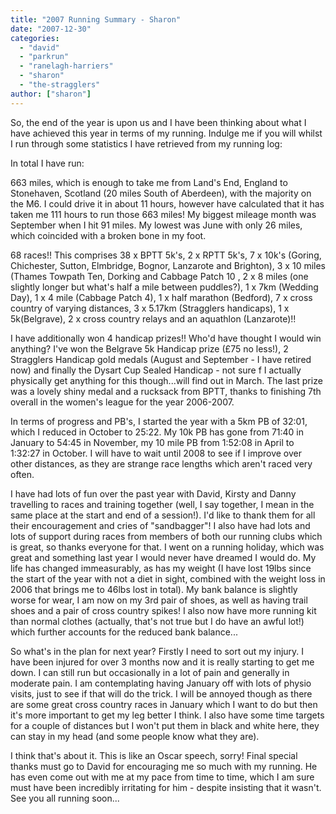 ```yaml
---
title: "2007 Running Summary - Sharon"
date: "2007-12-30"
categories: 
  - "david"
  - "parkrun"
  - "ranelagh-harriers"
  - "sharon"
  - "the-stragglers"
author: ["sharon"]
---
```


So, the end of the year is upon us and I have been thinking about what I have achieved this year in terms of my running. Indulge me if you will whilst I run through some statistics I have retrieved from my running log:

In total I have run:

663 miles, which is enough to take me from Land's End, England to Stonehaven, Scotland (20 miles South of Aberdeen), with the majority on the M6. I could drive it in about 11 hours, however have calculated that it has taken me 111 hours to run those 663 miles! My biggest mileage month was September when I hit 91 miles. My lowest was June with only 26 miles, which coincided with a broken bone in my foot.

68 races!! This comprises 38 x BPTT 5k's, 2 x RPTT 5k's, 7 x 10k's (Goring, Chichester, Sutton, Elmbridge, Bognor, Lanzarote and Brighton), 3 x 10 miles (Thames Towpath Ten, Dorking and Cabbage Patch 10 , 2 x 8 miles (one slightly longer but what's half a mile between puddles?), 1 x 7km (Wedding Day), 1 x 4 mile (Cabbage Patch 4), 1 x half marathon (Bedford), 7 x cross country of varying distances, 3 x 5.17km (Stragglers handicaps), 1 x 5k(Belgrave), 2 x cross country relays and an aquathlon (Lanzarote)!!

I have additionally won 4 handicap prizes!! Who'd have thought I would win anything? I've won the Belgrave 5k Handicap prize (&pound;75 no less!), 2 Stragglers Handicap gold medals (August and September - I have retired now) and finally the Dysart Cup Sealed Handicap - not sure f I actually physically get anything for this though...will find out in March. The last prize was a lovely shiny medal and a rucksack from BPTT, thanks to finishing 7th overall in the women's league for the year 2006-2007.

In terms of progress and PB's, I started the year with a 5km PB of 32:01, which I reduced in October to 25:22. My 10k PB has gone from 71:40 in January to 54:45 in November, my 10 mile PB from 1:52:08 in April to 1:32:27 in October. I will have to wait until 2008 to see if I improve over other distances, as they are strange race lengths which aren't raced very often.

I have had lots of fun over the past year with David, Kirsty and Danny travelling to races and training together (well, I say together, I mean in the same place at the start and end of a session!). I'd like to thank them for all their encouragement and cries of "sandbagger"! I also have had lots and lots of support during races from members of both our running clubs which is great, so thanks everyone for that. I went on a running holiday, which was great and something last year I would never have dreamed I would do. My life has changed immeasurably, as has my weight (I have lost 19lbs since the start of the year with not a diet in sight, combined with the weight loss in 2006 that brings me to 46lbs lost in total). My bank balance is slightly worse for wear, I am now on my 3rd pair of shoes, as well as having trail shoes and a pair of cross country spikes! I also now have more running kit than normal clothes (actually, that's not true but I do have an awful lot!) which further accounts for the reduced bank balance...

So what's in the plan for next year? Firstly I need to sort out my injury. I have been injured for over 3 months now and it is really starting to get me down. I can still run but occasionally in a lot of pain and generally in moderate pain. I am contemplating having January off with lots of physio visits, just to see if that will do the trick. I will be annoyed though as there are some great cross country races in January which I want to do but then it's more important to get my leg better I think. I also have some time targets for a couple of distances but I won't put them in black and white here, they can stay in my head (and some people know what they are).

I think that's about it. This is like an Oscar speech, sorry! Final special thanks must go to David for encouraging me so much with my running. He has even come out with me at my pace from time to time, which I am sure must have been incredibly irritating for him - despite insisting that it wasn't. See you all running soon...
